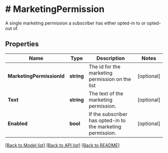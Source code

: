 # # MarketingPermission
A single marketing permission a subscriber has either opted-in to or opted-out of.

## Properties 


Name | Type | Description | Notes
------------ | ------------- | ------------- | -------------
**MarketingPermissionId**| **string** | The id for the marketing permission on the list  | [optional]
**Text**| **string** | The text of the marketing permission.  | [optional]
**Enabled**| **bool** | If the subscriber has opted-in to the marketing permission.  | [optional]


[[Back to Model list]](../../README.md#models) [[Back to API list]](../../README.md#endpoints) [[Back to README]](../../README.md)

